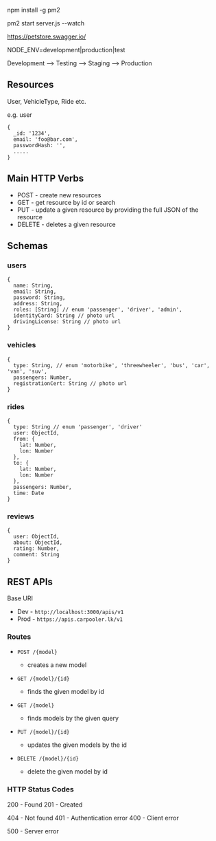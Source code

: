 
npm install -g pm2

pm2 start server.js --watch

https://petstore.swagger.io/

NODE_ENV=development|production|test

Development --> Testing --> Staging --> Production

## Resources

User, VehicleType, Ride etc.

e.g. user
```
{
  _id: '1234', 
  email: 'foo@bar.com', 
  passwordHash: '', 
  .....
}
```

## Main HTTP Verbs

* POST - create new resources
* GET - get resource by id or search
* PUT - update a given resource by providing the full JSON of the resource
* DELETE - deletes a given resource 

## Schemas

### users
```
{
  name: String,
  email: String,
  password: String,
  address: String,
  roles: [String] // enum 'passenger', 'driver', 'admin',
  identityCard: String // photo url
  drivingLicense: String // photo url
}
```

### vehicles
```
{
  type: String, // enum 'motorbike', 'threewheeler', 'bus', 'car', 'van', 'suv',
  passengers: Number,
  registrationCert: String // photo url
}
```

### rides
```
{
  type: String // enum 'passenger', 'driver'
  user: ObjectId,
  from: {
    lat: Number, 
    lon: Number
  },
  to: {
    lat: Number, 
    lon: Number
  },
  passengers: Number,
  time: Date
}
```

### reviews
```
{
  user: ObjectId,
  about: ObjectId,
  rating: Number,
  comment: String
}
```

## REST APIs

Base URI
- Dev - `http://localhost:3000/apis/v1`
- Prod - `https://apis.carpooler.lk/v1`

### Routes


- `POST /{model}` 
  - creates a new model

- `GET /{model}/{id}` 
  - finds the given model by id

- `GET /{model}` 
  - finds models by the given query

- `PUT /{model}/{id}` 
  - updates the given models by the id

- `DELETE /{model}/{id}` 
  - delete the given model by id

### HTTP Status Codes

200 - Found
201 - Created

404 - Not found
401 - Authentication error
400 - Client error

500 - Server error